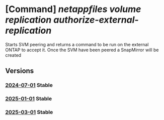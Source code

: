 # [Command] _netappfiles volume replication authorize-external-replication_

Starts SVM peering and returns a command to be run on the external ONTAP to accept it.  Once the SVM have been peered a SnapMirror will be created

## Versions

### [2024-07-01](/Resources/mgmt-plane/L3N1YnNjcmlwdGlvbnMve30vcmVzb3VyY2Vncm91cHMve30vcHJvdmlkZXJzL21pY3Jvc29mdC5uZXRhcHAvbmV0YXBwYWNjb3VudHMve30vY2FwYWNpdHlwb29scy97fS92b2x1bWVzL3t9L2F1dGhvcml6ZWV4dGVybmFscmVwbGljYXRpb24=/2024-07-01.xml) **Stable**

<!-- mgmt-plane /subscriptions/{}/resourcegroups/{}/providers/microsoft.netapp/netappaccounts/{}/capacitypools/{}/volumes/{}/authorizeexternalreplication 2024-07-01 -->

### [2025-01-01](/Resources/mgmt-plane/L3N1YnNjcmlwdGlvbnMve30vcmVzb3VyY2Vncm91cHMve30vcHJvdmlkZXJzL21pY3Jvc29mdC5uZXRhcHAvbmV0YXBwYWNjb3VudHMve30vY2FwYWNpdHlwb29scy97fS92b2x1bWVzL3t9L2F1dGhvcml6ZWV4dGVybmFscmVwbGljYXRpb24=/2025-01-01.xml) **Stable**

<!-- mgmt-plane /subscriptions/{}/resourcegroups/{}/providers/microsoft.netapp/netappaccounts/{}/capacitypools/{}/volumes/{}/authorizeexternalreplication 2025-01-01 -->

### [2025-03-01](/Resources/mgmt-plane/L3N1YnNjcmlwdGlvbnMve30vcmVzb3VyY2Vncm91cHMve30vcHJvdmlkZXJzL21pY3Jvc29mdC5uZXRhcHAvbmV0YXBwYWNjb3VudHMve30vY2FwYWNpdHlwb29scy97fS92b2x1bWVzL3t9L2F1dGhvcml6ZWV4dGVybmFscmVwbGljYXRpb24=/2025-03-01.xml) **Stable**

<!-- mgmt-plane /subscriptions/{}/resourcegroups/{}/providers/microsoft.netapp/netappaccounts/{}/capacitypools/{}/volumes/{}/authorizeexternalreplication 2025-03-01 -->
